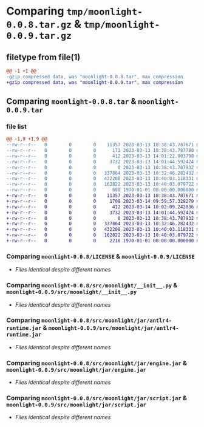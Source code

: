 # Comparing `tmp/moonlight-0.0.8.tar.gz` & `tmp/moonlight-0.0.9.tar.gz`

## filetype from file(1)

```diff
@@ -1 +1 @@
-gzip compressed data, was "moonlight-0.0.8.tar", max compression
+gzip compressed data, was "moonlight-0.0.9.tar", max compression
```

## Comparing `moonlight-0.0.8.tar` & `moonlight-0.0.9.tar`

### file list

```diff
@@ -1,9 +1,9 @@
--rw-r--r--   0        0        0    11357 2023-03-13 10:38:43.787671 moonlight-0.0.8/LICENSE
--rw-r--r--   0        0        0      171 2023-03-13 10:38:43.787780 moonlight-0.0.8/README.md
--rw-r--r--   0        0        0      412 2023-03-13 14:01:22.903798 moonlight-0.0.8/pyproject.toml
--rw-r--r--   0        0        0     3732 2023-03-13 14:01:44.592424 moonlight-0.0.8/src/moonlight/__init__.py
--rw-r--r--   0        0        0        0 2023-03-13 10:38:43.787932 moonlight-0.0.8/src/moonlight/jar/__init__.py
--rw-r--r--   0        0        0   337864 2023-03-13 10:32:46.282432 moonlight-0.0.8/src/moonlight/jar/antlr4-runtime.jar
--rw-r--r--   0        0        0   432208 2023-03-13 10:40:03.118331 moonlight-0.0.8/src/moonlight/jar/engine.jar
--rw-r--r--   0        0        0   162822 2023-03-13 10:40:03.079722 moonlight-0.0.8/src/moonlight/jar/script.jar
--rw-r--r--   0        0        0      680 1970-01-01 00:00:00.000000 moonlight-0.0.8/PKG-INFO
+-rw-r--r--   0        0        0    11357 2023-03-13 10:38:43.787671 moonlight-0.0.9/LICENSE
+-rw-r--r--   0        0        0     1709 2023-03-14 09:59:57.329279 moonlight-0.0.9/README.md
+-rw-r--r--   0        0        0      412 2023-03-14 10:02:09.242036 moonlight-0.0.9/pyproject.toml
+-rw-r--r--   0        0        0     3732 2023-03-13 14:01:44.592424 moonlight-0.0.9/src/moonlight/__init__.py
+-rw-r--r--   0        0        0        0 2023-03-13 10:38:43.787932 moonlight-0.0.9/src/moonlight/jar/__init__.py
+-rw-r--r--   0        0        0   337864 2023-03-13 10:32:46.282432 moonlight-0.0.9/src/moonlight/jar/antlr4-runtime.jar
+-rw-r--r--   0        0        0   432208 2023-03-13 10:40:03.118331 moonlight-0.0.9/src/moonlight/jar/engine.jar
+-rw-r--r--   0        0        0   162822 2023-03-13 10:40:03.079722 moonlight-0.0.9/src/moonlight/jar/script.jar
+-rw-r--r--   0        0        0     2218 1970-01-01 00:00:00.000000 moonlight-0.0.9/PKG-INFO
```

### Comparing `moonlight-0.0.8/LICENSE` & `moonlight-0.0.9/LICENSE`

 * *Files identical despite different names*

### Comparing `moonlight-0.0.8/src/moonlight/__init__.py` & `moonlight-0.0.9/src/moonlight/__init__.py`

 * *Files identical despite different names*

### Comparing `moonlight-0.0.8/src/moonlight/jar/antlr4-runtime.jar` & `moonlight-0.0.9/src/moonlight/jar/antlr4-runtime.jar`

 * *Files identical despite different names*

### Comparing `moonlight-0.0.8/src/moonlight/jar/engine.jar` & `moonlight-0.0.9/src/moonlight/jar/engine.jar`

 * *Files identical despite different names*

### Comparing `moonlight-0.0.8/src/moonlight/jar/script.jar` & `moonlight-0.0.9/src/moonlight/jar/script.jar`

 * *Files identical despite different names*


